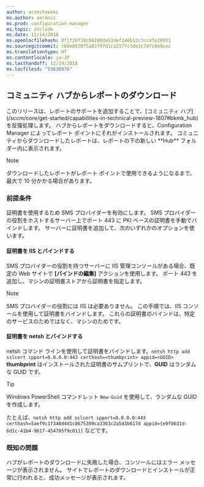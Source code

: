 ```yaml
---
author: aczechowski
ms.author: aaroncz
ms.prod: configuration-manager
ms.topic: include
ms.date: 12/14/2018
ms.openlocfilehash: 8f1f20738c06208da53def246b12c3cc4fe28951
ms.sourcegitcommit: c60e057075a83f07d1ca2577c3de1c7d7c8e9cec
ms.translationtype: HT
ms.contentlocale: ja-JP
ms.lasthandoff: 12/19/2018
ms.locfileid: "53638876"
---
```

## <a name="bkmk_hub"></a> コミュニティ ハブからレポートのダウンロード
<!--3555936--> このリリースは、レポートのサポートを追加することで、[コミュニティ ハブ](/sccm/core/get-started/capabilities-in-technical-preview-1807#bkmk_hub)を反復処理します。 ハブからレポートをダウンロードすると、Configuration Manager によってレポート ポイントにそれがインストールされます。 コミュニティからダウンロードしたレポートは、レポートの下の新しい **Hub** フォルダー内に表示されます。 

> [!Note]  
> ダウンロードしたレポートがレポート ポイントで使用できるようになるまで、最大で 10 分かかる場合があります。


### <a name="prerequisite"></a>前提条件

証明書を使用するため SMS プロバイダーを有効にします。 SMS プロバイダーの役割をホストするサーバー上でポート 443 に PKI ベースの証明書を手動でバインドします。 サーバーに証明書を追加して、次のいずれかのオプションを使います。

#### <a name="bind-the-certificate-with-iis"></a>証明書を IIS とバインドする
SMS プロバイダーの役割を持つサーバーに IIS 管理コンソールがある場合、既定の Web サイトで **[バインドの編集]** アクションを使用します。 ポート 443 を追加し、マシンの証明書ストアから証明書を指定します。  

> [!Note]  
> SMS プロバイダーの役割には IIS は必要ありません。 この手順では、IIS コンソールを使用して証明書をバインドします。 これらの証明書のバインドは、特定のサービスのためではなく、マシンのためです。  

#### <a name="bind-the-certificate-with-netsh"></a>証明書を netsh とバインドする
netsh コマンド ラインを使用して証明書をバインドします。`netsh http add sslcert ipport=0.0.0.0:443 certhash=<thumbprint> appid=<GUID>`
**thumbprint** はインストールされた証明書のサムプリントで、**GUID** はランダムな GUID です。 

> [!Tip]  
> Windows PowerShell コマンドレット `New-Guid` を使用して、ランダムな GUID を作成します。  

たとえば、`netsh http add sslcert ipport=0.0.0.0:443 certhash=5aef9c1f348d4d1c8675309ca3363c2a5d3b617d appid={e9f0631d-6d1c-41b4-9617-454705f9c011}` などです。


### <a name="known-issue"></a>既知の問題

ハブがレポートのダウンロードに失敗した場合、コンソールにはエラー メッセージが表示されません。 サイトでレポートのダウンロードとインストールが正常に行われると、成功メッセージが表示されます。 

